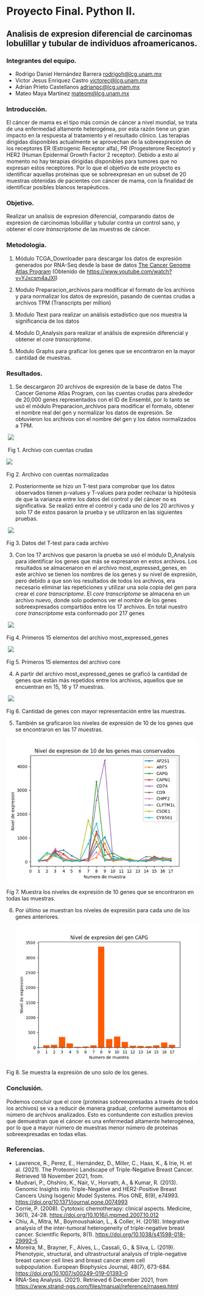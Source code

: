 #  Proyecto Final. Python II.

## Analisis de expresion diferencial de carcinomas lobulillar y tubular de individuos afroamericanos. 

### Integrantes del equipo. 

- Rodrigo Daniel Hernández Barrera [rodrigoh@lcg.unam.mx](mailto:rodrigoh@lcg.unam.mx) 
- Victor Jesus Enriquez Castro [victorec@lcg.unam.mx](mailto:victorec@lcg.unam.mx)
- Adrian Prieto Castellanos [adrianpc@lcg.unam.mx](mailto:adrianpc@lcg.unam.mx)
- Mateo Maya Martínez [mateom@lcg.unam.mx](mailto:mateom@lcg.unam.mx)



### Introducción.

El cáncer de mama es el tipo más común de cáncer a nivel mundial, se trata de una enfermedad altamente heterogénea, por esta razón tiene un gran impacto en la respuesta al tratamiento y el resultado clínico.
Las terapias dirigidas disponibles actualmente se aprovechan de la sobreexpresión de los receptores ER (Estrogenic Receptor alfa), PR (Progesterone Receptor) y HER2 (Human Epidermal Growth Factor 2 receptor).
Debido a esto al momento no hay terapias dirigidas disponibles para tumores que no expresan estos receptores. Por lo que el objetivo de este proyecto es identificar aquellas proteínas que se sobreexpresan en un subset de 20 muestras obtenidas de pacientes con cáncer de mama, con la finalidad de identificar posibles blancos terapéuticos.



### Objetivo. 

Realizar un analisis de expresion diferencial, comparando datos de expresion de carcinomas lobulillar y tubular contra un control sano, y obtener el *core transcriptome* de las muestras de cáncer.



### Metodologia. 

1. Módulo TCGA_Downloader para descargar los datos de expresión generados por RNA-Seq desde la base de datos [The Cancer Genome Atlas Program](https://www.cancer.gov/about-nci/organization/ccg/research/structural-genomics/tcga) (Obtenido de https://www.youtube.com/watch?v=YJxcsm4aJXI)

2. Modulo Preparacion_archivos para modificar el formato de los archivos y para normalizar los datos de expresión, pasando de cuentas crudas a archivos TPM (Transcripts per million)
3. Modulo Ttest para realizar un análisis estadístico que nos muestra la significancia de los datos
4. Modulo D_Analysis para realizar el análisis de expresión diferencial y obtener el *core transcriptome*. 
5. Modulo Graphs para graficar los genes que se encontraron en la mayor cantidad de muestras. 



### Resultados. 

1. Se descargaron 20 archivos de expresión de la base de datos The Cancer Genome Atlas Program, con las cuentas crudas para alrededor de 20,000 genes representados con el ID de Ensembl, por lo tanto se usó el módulo Preparacion_archivos para modificar el formato, obtener el nombre real del gen y normalizar los datos de expresión. Se obtuvieron los archivos con el nombre del gen y los datos normalizados a TPM.  

​			                              		   	![](/output/archivo_crudo.jpeg)					

​														Fig 1. Archivo con cuentas crudas



![](/output/archivo_norm.jpeg)

Fig 2. Archivo con cuentas normalizadas 



2. Posteriormente se hizo un T-test para comprobar que los datos observados tienen p-values y T-values para poder rechazar la hipótesis de que la varianza entre los datos del control y del cáncer no es significativa. Se realizó entre el control y cada uno de los 20 archivos y solo 17 de estos pasaron la prueba y se utilizaron en las siguientes pruebas. 

   

​		                               ![](/output/tabla_pvalue.jpeg)      

Fig 3. Datos del T-test para cada archivo



3. Con los 17 archivos que pasaron la prueba se usó el módulo D_Analysis para identificar los genes que más se expresaron en estos archivos. Los resultados se almacenaron en el archivo most_expressed_genes, en este archivo se tienen los nombres de los genes y su nivel de expresión, pero debido a que son los resultados de todos los archivos, era necesario eliminar las repeticiones y utilizar una sola copia del gen para crear el *core transcriptome*.  El *core transcriptome* se almacena en un archivo nuevo, donde solo podemos ver el nombre de los genes sobreexpresados compartidos entre los 17 archivos. En total nuestro *core transcriptome* esta conformado por 217 genes 

​											![](/output/most2.jpeg)	

Fig 4. Primeros 15 elementos del archivo most_expressed_genes



​							                       				![](/output/core.jpeg)

Fig 5. Primeros 15 elementos del archivo core



4. A partir del archivo most_expressed_genes se graficó la cantidad de genes que están más repetidos entre los archivos, aquellos que se encuentran en 15, 16 y 17 muestras. 

​		![](/output/Genes_repetidos_mas_de_15_veces.png)

Fig 6. Cantidad de genes con mayor representación entre las muestras.



5.  También se graficaron los niveles de expresión de 10 de los genes que se encontraron en las 17 muestras.

![](/output/expresion_genes_mas_conservados.png)

  Fig 7. Muestra los niveles de expresión de 10 genes que se encontraron en todas las muestras. 



6. Por último se muestran los niveles de expresión para cada uno de los genes anteriores. 

   ![](/output/expresion_gen_CAPG_17.png)

Fig 8. Se muestra la expresión de uno solo de los genes. 




### Conclusión.

Podemos concluir que el core (proteínas sobreexpresadas a través de todos los archivos) se va a reducir de manera gradual, conforme aumentamos el número de archivos analizados. Esto es contundente con estudios previos que demuestran que el cáncer es una enfermedad altamente heterogénea, por lo que a mayor número de muestras menor número de proteínas sobreexpresadas en todas ellas.

### Referencias.

+ Lawrence, R., Perez, E., Hernández, D., Miller, C., Haas, K., & Irie, H. et al. (2021). The Proteomic Landscape of Triple-Negative Breast Cancer. Retrieved 18 November 2021, from.
+ Mudvari, P., Ohshiro, K., Nair, V., Horvath, A., & Kumar, R. (2013). Genomic Insights into Triple-Negative and HER2-Positive Breast Cancers Using Isogenic Model Systems. Plos ONE, 8(9), e74993. https://doi.org/10.1371/journal.pone.0074993
+ Corrie, P. (2008). Cytotoxic chemotherapy: clinical aspects. Medicine, 36(1), 24-28. https://doi.org/10.1016/j.mpmed.2007.10.012
+ Chiu, A., Mitra, M., Boymoushakian, L., & Coller, H. (2018). Integrative analysis of the inter-tumoral heterogeneity of triple-negative breast cancer. Scientific Reports, 8(1). https://doi.org/10.1038/s41598-018-29992-5
+ Moreira, M., Brayner, F., Alves, L., Cassali, G., & Silva, L. (2019). Phenotypic, structural, and ultrastructural analysis of triple-negative breast cancer cell lines and breast cancer stem cell subpopulation. European Biophysics Journal, 48(7), 673-684. https://doi.org/10.1007/s00249-019-01393-0
+ RNA-Seq Analysis. (2021). Retrieved 6 December 2021, from https://www.strand-ngs.com/files/manual/reference/rnaseq.html
